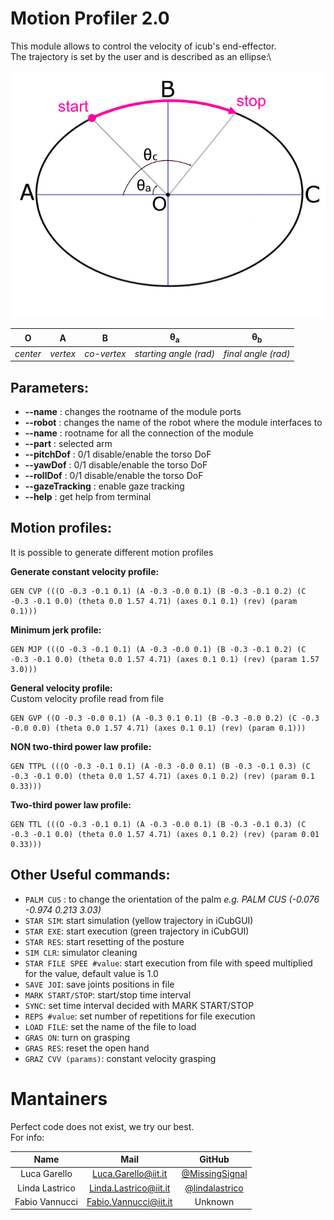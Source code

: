 # Motion Profiler 2.0

This module allows to control the velocity of icub's end-effector. \
The trajectory is set by the user and is described as an ellipse:\

<div align="center">
  <img src=".github/Ellisse.png" width="600" >


|    **O**     |      **A**    |   **B** | **θ<sub>a</sub>** | **θ<sub>b</sub>** |
|:--------:|:-----------:|:-------------:|:----------:|:----------:|
| *center*    | *vertex*  |  *co-vertex*  | *starting angle (rad)* | *final angle (rad)* |
</div>

## Parameters:
- **--name**           : changes the rootname of the module ports
- **--robot**          : changes the name of the robot where the module interfaces to
- **--name**           : rootname for all the connection of the module
- **--part**           : selected arm
- **--pitchDof**       : 0/1 disable/enable the torso DoF
- **--yawDof**         : 0/1 disable/enable the torso DoF
- **--rollDof**        : 0/1 disable/enable the torso DoF
- **--gazeTracking**   : enable gaze tracking
- **--help**           : get help from terminal

## Motion profiles:
It is possible to generate different motion profiles


**Generate constant velocity profile:**
```
GEN CVP (((O -0.3 -0.1 0.1) (A -0.3 -0.0 0.1) (B -0.3 -0.1 0.2) (C -0.3 -0.1 0.0) (theta 0.0 1.57 4.71) (axes 0.1 0.1) (rev) (param 0.1)))
```

**Minimum jerk profile:**
```
GEN MJP (((O -0.3 -0.1 0.1) (A -0.3 -0.0 0.1) (B -0.3 -0.1 0.2) (C -0.3 -0.1 0.0) (theta 0.0 1.57 4.71) (axes 0.1 0.1) (rev) (param 1.57 3.0)))
```

**General velocity profile:** \
Custom velocity profile read from file
```
GEN GVP ((O -0.3 -0.0 0.1) (A -0.3 0.1 0.1) (B -0.3 -0.0 0.2) (C -0.3 -0.0 0.0) (theta 0.0 1.57 4.71) (axes 0.1 0.1) (rev) (param 0.1)))
```

**NON two-third power law profile:**
```
GEN TTPL (((O -0.3 -0.1 0.1) (A -0.3 -0.0 0.1) (B -0.3 -0.1 0.3) (C -0.3 -0.1 0.0) (theta 0.0 1.57 4.71) (axes 0.1 0.2) (rev) (param 0.1 0.33)))
```

**Two-third power law profile:**
```
GEN TTL (((O -0.3 -0.1 0.1) (A -0.3 -0.0 0.1) (B -0.3 -0.1 0.3) (C -0.3 -0.1 0.0) (theta 0.0 1.57 4.71) (axes 0.1 0.2) (rev) (param 0.01 0.33)))
```

## Other Useful commands: 
- ```PALM CUS``` : to change the orientation of the palm *e.g. PALM CUS (-0.076 -0.974 0.213 3.03)*
- ```STAR SIM```: start simulation (yellow trajectory in iCubGUI)
- ```STAR EXE```: start execution  (green trajectory in iCubGUI)
- ```STAR RES```: start resetting of the posture
- ```SIM CLR```: simulator cleaning
- ```STAR FILE SPEE #value```: start execution from file with speed multiplied for the value, default value is 1.0
- ```SAVE JOI```: save joints positions in file
- ```MARK START/STOP```: start/stop time interval
- ```SYNC```: set time interval decided with MARK START/STOP
- ```REPS #value```: set number of repetitions for file execution
- ```LOAD FILE```: set the name of the file to load
- ```GRAS ON```: turn on grasping
- ```GRAS RES```: reset the open hand
- ```GRAZ CVV (params)```: constant velocity grasping


Mantainers
==========
Perfect code does not exist, we try our best.\
For info:

| Name | Mail | GitHub |
|:----:|:----:|:------:|
| Luca Garello   | Luca.Garello@iit.it   | [@MissingSignal](https://github.com/MissingSignal) |
| Linda Lastrico | Linda.Lastrico@iit.it | [@lindalastrico](https://github.com/lindalastrico) |
| Fabio Vannucci | Fabio.Vannucci@iit.it | Unknown |
